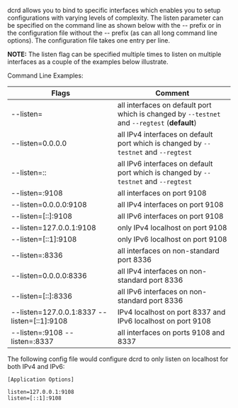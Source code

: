 dcrd allows you to bind to specific interfaces which enables you to setup
configurations with varying levels of complexity.  The listen parameter can be
specified on the command line as shown below with the -- prefix or in the
configuration file without the -- prefix (as can all long command line options).
The configuration file takes one entry per line.

**NOTE:** The listen flag can be specified multiple times to listen on multiple
interfaces as a couple of the examples below illustrate.

Command Line Examples:

|Flags|Comment|
|----------|------------|
|--listen=|all interfaces on default port which is changed by `--testnet` and `--regtest` (**default**)|
|--listen=0.0.0.0|all IPv4 interfaces on default port which is changed by `--testnet` and `--regtest`|
|--listen=::|all IPv6 interfaces on default port which is changed by `--testnet` and `--regtest`|
|--listen=:9108|all interfaces on port 9108|
|--listen=0.0.0.0:9108|all IPv4 interfaces on port 9108|
|--listen=[::]:9108|all IPv6 interfaces on port 9108|
|--listen=127.0.0.1:9108|only IPv4 localhost on port 9108|
|--listen=[::1]:9108|only IPv6 localhost on port 9108|
|--listen=:8336|all interfaces on non-standard port 8336|
|--listen=0.0.0.0:8336|all IPv4 interfaces on non-standard port 8336|
|--listen=[::]:8336|all IPv6 interfaces on non-standard port 8336|
|--listen=127.0.0.1:8337 --listen=[::1]:9108|IPv4 localhost on port 8337 and IPv6 localhost on port 9108|
|--listen=:9108 --listen=:8337|all interfaces on ports 9108 and 8337|

The following config file would configure dcrd to only listen on localhost for both IPv4 and IPv6:

```text
[Application Options]

listen=127.0.0.1:9108
listen=[::1]:9108
```
